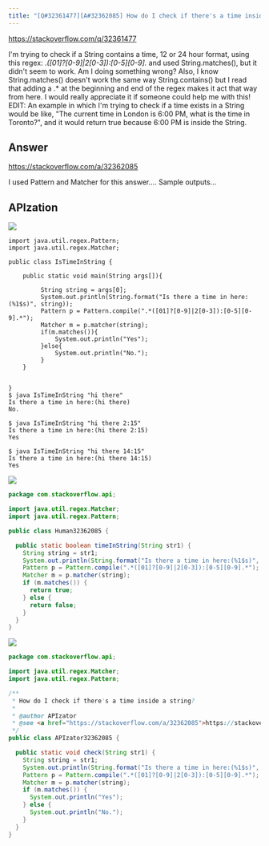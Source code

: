 ```yaml
---
title: "[Q#32361477][A#32362085] How do I check if there's a time inside a string?"
---
```


https://stackoverflow.com/q/32361477

I&#x27;m trying to check if a String contains a time, 12 or 24 hour format, using this regex: .*([01]?[0-9]|2[0-3]):[0-5][0-9].* and used String.matches(), but it didn&#x27;t seem to work. Am I doing something wrong?
Also, I know String.matches() doesn&#x27;t work the same way String.contains() but I read that adding a .* at the beginning and end of the regex makes it act that way from here.
I would really appreciate it if someone could help me with this!
EDIT: An example in which I&#x27;m trying to check if a time exists in a String would be like, &quot;The current time in London is 6:00 PM, what is the time in Toronto?&quot;, and it would return true because 6:00 PM is inside the String.

## Answer

https://stackoverflow.com/a/32362085

I used Pattern and Matcher for this answer....
Sample outputs...

## APIzation

<div class="code-3columns-row">

<div class="code-3columns-column">

<div><img src="/stackoverflow.png" /></div>

```plain
import java.util.regex.Pattern;
import java.util.regex.Matcher;

public class IsTimeInString {

    public static void main(String args[]){

         String string = args[0];
         System.out.println(String.format("Is there a time in here:(%1$s)", string));
         Pattern p = Pattern.compile(".*([01]?[0-9]|2[0-3]):[0-5][0-9].*");
         Matcher m = p.matcher(string);
         if(m.matches()){
             System.out.println("Yes");
         }else{
             System.out.println("No.");
         }
    }


}
$ java IsTimeInString "hi there"
Is there a time in here:(hi there)
No.

$ java IsTimeInString "hi there 2:15"
Is there a time in here:(hi there 2:15)
Yes

$ java IsTimeInString "hi there 14:15"
Is there a time in here:(hi there 14:15)
Yes
```

</div>

<div class="code-3columns-column">

<div><img src="/human.png" /></div>

```java
package com.stackoverflow.api;

import java.util.regex.Matcher;
import java.util.regex.Pattern;

public class Human32362085 {

  public static boolean timeInString(String str1) {
    String string = str1;
    System.out.println(String.format("Is there a time in here:(%1$s)", string));
    Pattern p = Pattern.compile(".*([01]?[0-9]|2[0-3]):[0-5][0-9].*");
    Matcher m = p.matcher(string);
    if (m.matches()) {
      return true;
    } else {
      return false;
    }
  }
}

```

</div>

<div class="code-3columns-column">

<div><img src="/apizator.png" /></div>

```java
package com.stackoverflow.api;

import java.util.regex.Matcher;
import java.util.regex.Pattern;

/**
 * How do I check if there's a time inside a string?
 *
 * @author APIzator
 * @see <a href="https://stackoverflow.com/a/32362085">https://stackoverflow.com/a/32362085</a>
 */
public class APIzator32362085 {

  public static void check(String str1) {
    String string = str1;
    System.out.println(String.format("Is there a time in here:(%1$s)", string));
    Pattern p = Pattern.compile(".*([01]?[0-9]|2[0-3]):[0-5][0-9].*");
    Matcher m = p.matcher(string);
    if (m.matches()) {
      System.out.println("Yes");
    } else {
      System.out.println("No.");
    }
  }
}

```

</div>

</div>